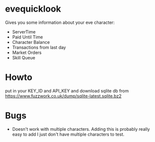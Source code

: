 evequicklook
============
Gives you some information about your eve character:
- ServerTime
- Paid Until Time
- Character Balance
- Transactions from last day
- Market Orders
- Skill Queue


Howto
============
put in your KEY_ID and API_KEY and download sqlite db from
https://www.fuzzwork.co.uk/dump/sqlite-latest.sqlite.bz2

Bugs
============
- Doesn't work with multiple characters. Adding this is probably really easy to add I just don't have multiple
  characters to test.